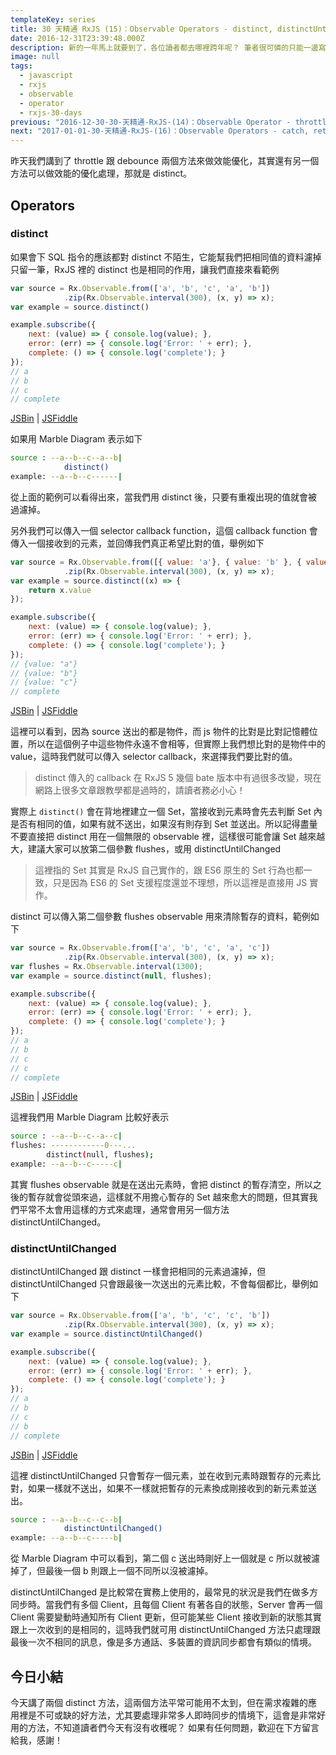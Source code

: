 ```yaml
---
templateKey: series
title: 30 天精通 RxJS (15)：Observable Operators - distinct, distinctUntilChanged
date: 2016-12-31T23:39:48.000Z
description: 新的一年馬上就要到了，各位讀者都去哪裡跨年呢？ 筆者很可憐的只能一邊寫文章一邊跨年，今天就簡單看幾個 operators 讓大家好好跨年吧！
image: null
tags:
  - javascript
  - rxjs
  - observable
  - operator
  - rxjs-30-days
previous: "2016-12-30-30-天精通-RxJS-(14)：Observable Operator - throttle, debounce.md"
next: "2017-01-01-30-天精通-RxJS-(16)：Observable Operators - catch, retry, retryWhen, repeat.md"
---
```


昨天我們講到了 throttle 跟 debounce 兩個方法來做效能優化，其實還有另一個方法可以做效能的優化處理，那就是 distinct。

Operators
------

### distinct

如果會下 SQL 指令的應該都對 distinct 不陌生，它能幫我們把相同值的資料濾掉只留一筆，RxJS 裡的 distinct 也是相同的作用，讓我們直接來看範例

```javascript
var source = Rx.Observable.from(['a', 'b', 'c', 'a', 'b'])
            .zip(Rx.Observable.interval(300), (x, y) => x);
var example = source.distinct()

example.subscribe({
    next: (value) => { console.log(value); },
    error: (err) => { console.log('Error: ' + err); },
    complete: () => { console.log('complete'); }
});
// a
// b
// c
// complete
```
[JSBin](https://jsbin.com/dipabe/2/edit?js,console) | [JSFiddle](https://jsfiddle.net/3pfs88g8/)

如果用 Marble Diagram 表示如下

```bash
source : --a--b--c--a--b|
            distinct()
example: --a--b--c------|
```

從上面的範例可以看得出來，當我們用 distinct 後，只要有重複出現的值就會被過濾掉。

另外我們可以傳入一個 selector callback function，這個 callback function 會傳入一個接收到的元素，並回傳我們真正希望比對的值，舉例如下

```javascript
var source = Rx.Observable.from([{ value: 'a'}, { value: 'b' }, { value: 'c' }, { value: 'a' }, { value: 'c' }])
            .zip(Rx.Observable.interval(300), (x, y) => x);
var example = source.distinct((x) => {
    return x.value
});

example.subscribe({
    next: (value) => { console.log(value); },
    error: (err) => { console.log('Error: ' + err); },
    complete: () => { console.log('complete'); }
});
// {value: "a"}
// {value: "b"}
// {value: "c"}
// complete
```
[JSBin](https://jsbin.com/dipabe/3/edit?js,console) | [JSFiddle](https://jsfiddle.net/3pfs88g8/2/)


這裡可以看到，因為 source 送出的都是物件，而 js 物件的比對是比對記憶體位置，所以在這個例子中這些物件永遠不會相等，但實際上我們想比對的是物件中的 value，這時我們就可以傳入 selector callback，來選擇我們要比對的值。

> distinct 傳入的 callback 在 RxJS 5 幾個 bate 版本中有過很多改變，現在網路上很多文章跟教學都是過時的，請讀者務必小心！

實際上 `distinct()` 會在背地裡建立一個 Set，當接收到元素時會先去判斷 Set 內是否有相同的值，如果有就不送出，如果沒有則存到 Set 並送出。所以記得盡量不要直接把 distinct 用在一個無限的 observable 裡，這樣很可能會讓 Set 越來越大，建議大家可以放第二個參數 flushes，或用 distinctUntilChanged

> 這裡指的 Set 其實是 RxJS 自己實作的，跟 ES6 原生的 Set 行為也都一致，只是因為 ES6 的 Set 支援程度還並不理想，所以這裡是直接用 JS 實作。

distinct 可以傳入第二個參數 flushes observable 用來清除暫存的資料，範例如下

```javascript
var source = Rx.Observable.from(['a', 'b', 'c', 'a', 'c'])
            .zip(Rx.Observable.interval(300), (x, y) => x);
var flushes = Rx.Observable.interval(1300);
var example = source.distinct(null, flushes);

example.subscribe({
    next: (value) => { console.log(value); },
    error: (err) => { console.log('Error: ' + err); },
    complete: () => { console.log('complete'); }
});
// a
// b
// c
// c
// complete
```
[JSBin](https://jsbin.com/dipabe/4/edit?js,console) | [JSFiddle](https://jsfiddle.net/3pfs88g8/3/)

這裡我們用 Marble Diagram 比較好表示

```bash
source : --a--b--c--a--c|
flushes: ------------0---...
        distinct(null, flushes);
example: --a--b--c-----c|
```

其實 flushes observable 就是在送出元素時，會把 distinct 的暫存清空，所以之後的暫存就會從頭來過，這樣就不用擔心暫存的 Set 越來愈大的問題，但其實我們平常不太會用這樣的方式來處理，通常會用另一個方法 distinctUntilChanged。

### distinctUntilChanged

distinctUntilChanged 跟 distinct 一樣會把相同的元素過濾掉，但 distinctUntilChanged 只會跟最後一次送出的元素比較，不會每個都比，舉例如下

```javascript
var source = Rx.Observable.from(['a', 'b', 'c', 'c', 'b'])
            .zip(Rx.Observable.interval(300), (x, y) => x);
var example = source.distinctUntilChanged()

example.subscribe({
    next: (value) => { console.log(value); },
    error: (err) => { console.log('Error: ' + err); },
    complete: () => { console.log('complete'); }
});
// a
// b
// c
// b
// complete
```
[JSBin](https://jsbin.com/dipabe/6/edit?js,console) | [JSFiddle](https://jsfiddle.net/3pfs88g8/4/)

這裡 distinctUntilChanged 只會暫存一個元素，並在收到元素時跟暫存的元素比對，如果一樣就不送出，如果不一樣就把暫存的元素換成剛接收到的新元素並送出。

```bash
source : --a--b--c--c--b|
            distinctUntilChanged()
example: --a--b--c-----b|
```

從 Marble Diagram 中可以看到，第二個 c 送出時剛好上一個就是 c 所以就被濾掉了，但最後一個 b 則跟上一個不同所以沒被濾掉。

distinctUntilChanged 是比較常在實務上使用的，最常見的狀況是我們在做多方同步時。當我們有多個 Client，且每個 Client 有著各自的狀態，Server 會再一個 Client 需要變動時通知所有 Client 更新，但可能某些 Client 接收到新的狀態其實跟上一次收到的是相同的，這時我們就可用 distinctUntilChanged 方法只處理跟最後一次不相同的訊息，像是多方通話、多裝置的資訊同步都會有類似的情境。


今日小結
------

今天講了兩個 distinct 方法，這兩個方法平常可能用不太到，但在需求複雜的應用裡是不可或缺的好方法，尤其要處理非常多人即時同步的情境下，這會是非常好用的方法，不知道讀者們今天有沒有收穫呢？ 如果有任何問題，歡迎在下方留言給我，感謝！


